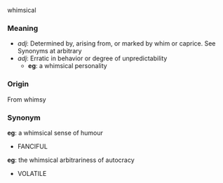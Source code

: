 whimsical
### Meaning
+ _adj_: Determined by, arising from, or marked by whim or caprice. See Synonyms at arbitrary
+ _adj_: Erratic in behavior or degree of unpredictability
    + __eg__: a whimsical personality

### Origin

From whimsy

### Synonym

__eg__: a whimsical sense of humour

+ FANCIFUL

__eg__: the whimsical arbitrariness of autocracy

+ VOLATILE


